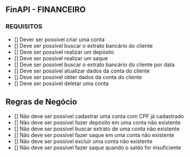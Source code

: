 ## FinAPI  - FINANCEIRO

### REQUISITOS

- [] Dever ser possível criar uma conta
- [] Deve ser possível buscar o extrato bancário do cliente
- [] Deve ser possível realizar um depósito
- [] Deve ser possível realizar um saque
- [] Deve ser possível buscar o extrato bancário do cliente por data
- [] Deve ser possível atualizar dados da conta do cliente
- [] Deve ser possível obter dados da conta do cliente
- [] Deve ser possível deletar uma conta


## Regras de Negócio

- [] Não deve ser possível cadastrar uma conta com CPF já cadastrado
- [] Não deve ser possível fazer depósito em uma conta não existente
- [] Não deve ser possível buscar extrato de uma conta não existente
- [] Não deve ser possível fazer saque em uma conta não existente
- [] Não deve ser possível excluir uma conta não existente
- [] Não deve ser possível fazer saque quando o saldo for insuficiente
